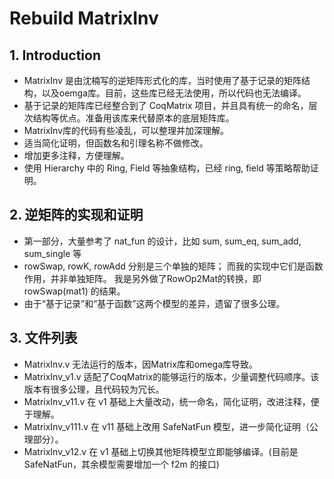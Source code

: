 # Rebuild MatrixInv

## 1. Introduction

* MatrixInv 是由沈楠写的逆矩阵形式化的库，当时使用了基于记录的矩阵结构，以及oemga库。目前，这些库已经无法使用，所以代码也无法编译。
* 基于记录的矩阵库已经整合到了 CoqMatrix 项目，并且具有统一的命名，层次结构等优点。准备用该库来代替原本的底层矩阵库。
* MatrixInv库的代码有些凌乱，可以整理并加深理解。
* 适当简化证明，但函数名和引理名称不做修改。
* 增加更多注释，方便理解。
* 使用 Hierarchy 中的 Ring, Field 等抽象结构，已经 ring, field 等策略帮助证明。

## 2. 逆矩阵的实现和证明
* 第一部分，大量参考了 nat_fun 的设计，比如 sum, sum_eq, sum_add, sum_single 等
* rowSwap, rowK, rowAdd 分别是三个单独的矩阵；
  而我的实现中它们是函数作用，并非单独矩阵。
  我是另外做了RowOp2Mat的转换，即 rowSwap(mat1) 的结果。
* 由于“基于记录”和“基于函数”这两个模型的差异，遗留了很多公理。

## 3. 文件列表
* MatrixInv.v
  无法运行的版本，因Matrix库和omega库导致。
* MatrixInv_v1.v
  适配了CoqMatrix的能够运行的版本，少量调整代码顺序。该版本有很多公理，且代码较为冗长。
* MatrixInv_v11.v
  在 v1 基础上大量改动，统一命名，简化证明，改进注释，便于理解。
* MatrixInv_v111.v
  在 v11 基础上改用 SafeNatFun 模型，进一步简化证明（公理部分）。
* MatrixInv_v12.v
  在 v1 基础上切换其他矩阵模型立即能够编译。(目前是SafeNatFun，其余模型需要增加一个 f2m 的接口)

